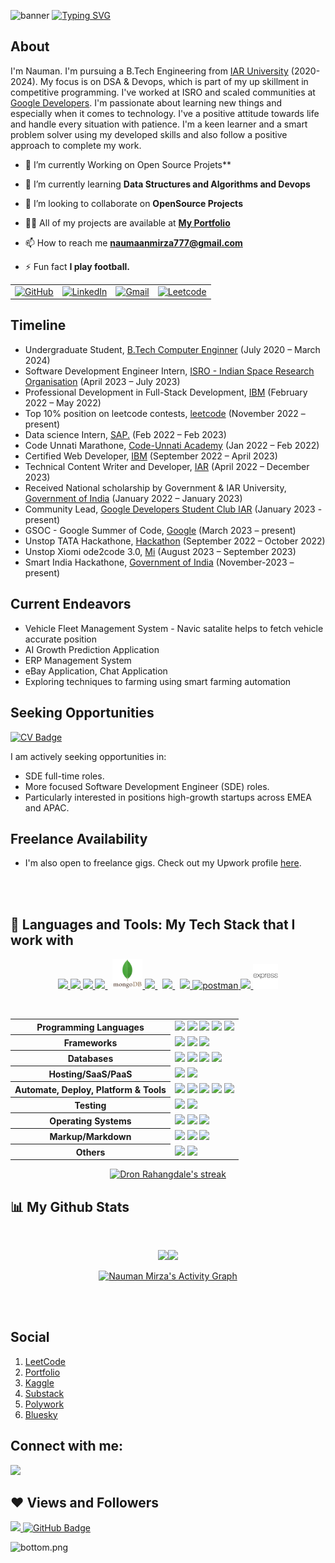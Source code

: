
![banner](https://github.com/Naumaan777/git-github123/blob/main/logo.jpeg)
[![Typing SVG](https://readme-typing-svg.herokuapp.com/?lines=Hi+there+👋;Welcome+to+profile+of+Naumaan_Mirza)](https://git.io/typing-svg)

## About

I'm Nauman. I'm pursuing a B.Tech Engineering from [IAR University](https://www.iar.ac.in) (2020-2024). My focus is on DSA & Devops, which is part of my up skillment in competitive programming. I've worked at ISRO and scaled communities at [Google Developers](https://developers.google.com/profile/u/naumanmirza24). I'm passionate about learning new things and especially when it comes to technology. I've a positive attitude towards life and handle every situation with patience. I'm a keen learner and a smart problem solver using my developed skills and also follow a positive approach to complete my work.

- 🔭 I’m currently Working on Open Source Projets**

- 🌱 I’m currently learning **Data Structures and Algorithms and Devops**

- 👯 I’m looking to collaborate on **OpenSource Projects**

- 👨‍💻 All of my projects are available at **[My Portfolio](https://github.com/Naumaan777?tab=repositories)**

- 📫 How to reach me **naumaanmirza777@gmail.com**

- ⚡ Fun fact **I play football.**
<table>
  <tr>
      <td><a href="https://github.com/Naumaan777"><img src="https://img.shields.io/github/followers/IdealisticINTJ.svg?label=GitHub&style=social" alt="GitHub"></a></td>
      <td><a href="https://www.linkedin.com/in/naumaan-mirza-10851a235"><img src="https://img.shields.io/badge/LinkedIn--_.svg?style=social&logo=linkedin" alt="LinkedIn"></a></td>
      <td><a href="mailto:naumaanmirza777@gmail.com"><img src="https://img.shields.io/badge/Gmail--_.svg?style=social&logo=gmail" alt="Gmail"></a></td>
      <td><a href="https://leetcode.com/Nauman_Mirza777/"><img src= "https://img.shields.io/badge/Leetcode--_.svg?style=social&logo=leetcode" alt="Leetcode"></a></td>
  </tr>
</table>


## Timeline

- Undergraduate Student, [B.Tech Computer Enginner](https://iar.ac.in/) (July 2020 – March 2024)
- Software Development Engineer Intern, [ISRO - Indian Space Research Organisation](https://www.isro.gov.in/) (April 2023 – July 2023)
- Professional Development in Full-Stack Development, [IBM](https://www.ibm.com/) (February 2022 – May 2022)
- Top 10% position on leetcode contests, [leetcode](https://leetcode.com/Nauman_Mirza777/) (November 2022 – present)
- Data science Intern, [SAP.](https://www.sap.com/) (Feb 2022 – Feb 2023)
- Code Unnati Marathone, [Code-Unnati Academy](https://codeunnati.edunetfoundation.com/) (Jan 2022 – Feb 2022)
- Certified Web Developer, [IBM](https://www.ibm.com/) (September 2022 –  April 2023)
- Technical Content Writer and Developer, [IAR](https://iar.ac.in/) (April 2022 – December 2023)
- Received National scholarship by Government & IAR University, [Government of India](https://scholarships.gov.in/) (January 2022 – January 2023)
- Community Lead, [Google Developers Student Club IAR](https://developers.google.com/profile/u/naumanmirza24) (January 2023 - present)
- GSOC - Google Summer of Code, [Google](https://summerofcode.withgoogle.com/programs/2023/organizations) (March 2023 – present)
- Unstop TATA Hackathone, [Hackathon](https://unstop.com/competitions/tata-imagination-challenge-2023-tata-group-750864) (September 2022 – October 2022)
- Unstop Xiomi ode2code 3.0, [Mi](https://unstop.com/competitions/xiaomi-ode2code-30-xiaomi-india-713806) (August 2023 – September 2023)
- Smart India Hackathone, [Government of India](https://codeunnati.com/OpenMined) (November-2023 – present)

## Current Endeavors

* Vehicle Fleet Management System - Navic satalite helps to fetch vehicle accurate position
* AI Growth Prediction Application
* ERP Management System
* eBay Application, Chat Application
* Exploring techniques to farming using smart farming automation


## Seeking Opportunities

[![CV Badge](https://img.shields.io/badge/CV-Curriculum%20Vitae-%230759EA)](https://drive.google.com/file/d/1h3b4LuxgxdZYgD5sdzxNBnUuMLOufS3U/view?usp=drivesdk)

I am actively seeking opportunities in:
* SDE full-time roles.
* More focused Software Development Engineer (SDE) roles.
* Particularly interested in positions high-growth startups across EMEA and APAC.

## Freelance Availability
* I'm also open to freelance gigs. Check out my Upwork profile [here](https://www.upwork.com/freelancers/~01878becaad94524e1).

<br>
<br>

## 🚀 Languages and Tools: My Tech Stack that I work with

<p align="center"> 
    <a href="https://reactjs.org/" target="_blank"> <img src="https://img.icons8.com/color/48/000000/react-native.png"/> </a>
    <a href="https://getbootstrap.com" target="_blank"> <img src="https://img.icons8.com/color/48/000000/bootstrap.png"/> </a> 
    <a href="https://www.python.org" target="_blank"> <img src="https://img.icons8.com/color/48/000000/python.png"/> </a> 
    <a style="padding-right:8px;" href="https://nodejs.org" target="_blank"> <img src="https://img.icons8.com/color/48/000000/nodejs.png"/> </a> 
    <a href="https://www.mongodb.com/" target="_blank"> <img src="https://raw.githubusercontent.com/devicons/devicon/master/icons/mongodb/mongodb-original-wordmark.svg" alt="mongodb" width="48" height="48"/> </a> 
     <a style="padding-right:8px;" href="https://www.docker.com/" target="_blank"> <img src="https://img.icons8.com/color/48/000000/docker.png"/> </a> 
      <a style="padding-right:8px;" href="https://kubernetes.io/" target="_blank"> <img src="https://img.icons8.com/color/48/000000/kubernetes.png"/> </a> 
    <a href="https://firebase.google.com/" target="_blank"> <img src="https://img.icons8.com/color/48/000000/firebase.png"/> </a> 
    <a href="https://postman.com" target="_blank"> <img src="https://www.vectorlogo.zone/logos/getpostman/getpostman-icon.svg" alt="postman" width="45" height="45"/> </a>   
    <a href="https://git-scm.com/" target="_blank"> <img src="https://img.icons8.com/color/48/000000/git.png"/> </a> 
    <a href="https://expressjs.com" target="_blank"> <img src="https://raw.githubusercontent.com/devicons/devicon/master/icons/express/express-original-wordmark.svg" alt="express" width="40" height="40"/> </a>
</p>

<!-- [![React Badge](https://img.shields.io/badge/-React-61DBFB?style=for-the-badge&labelColor=black&logo=react&logoColor=61DBFB)](#)  [![Javascript Badge](https://img.shields.io/badge/-Javascript-F0DB4F?style=for-the-badge&labelColor=black&logo=javascript&logoColor=F0DB4F)](#) [![Typescript Badge](https://img.shields.io/badge/-Typescript-007acc?style=for-the-badge&labelColor=black&logo=typescript&logoColor=007acc)](#) [![Nodejs Badge](https://img.shields.io/badge/-Nodejs-3C873A?style=for-the-badge&labelColor=black&logo=node.js&logoColor=3C873A)](#) [![GraphQL Badge](https://img.shields.io/badge/-GraphQl-e535ab?style=for-the-badge&labelColor=black&logo=node.js&logoColor=e535ab)](#) -->
<br/>
<table align="center" style="width:100%">
 <tr>
    <th>Programming Languages</th>
    <td> 
      <img src="https://img.shields.io/badge/-Java-007396?style=flat-square&logo=java" />
      <img src="https://img.shields.io/badge/-javascript-F0DB4F?style=flat-square&logo=javascript&logoColor=black" />
      <img src="https://img.shields.io/badge/-php-474A8A?style=flat-square&logo=php&logoColor=white" />
      <img src="https://img.shields.io/badge/-Nodejs-339933?style=flat-square&logo=Node.js&logoColor=white" />
      <img src="https://img.shields.io/badge/-Python-ffff47?style=flat-square&logo=python" />
<!--       <img src="https://img.shields.io/badge/-C-00599c?style=flat-square&logo=c%2B%2B&logoColor=Crayola" /> -->
<!--       <img src="https://img.shields.io/badge/-C++-787CB5?style=flat-square&logo=c%2B%2B&logoColor=Crayola" /> -->
<!--       <img src="https://img.shields.io/badge/-ReactJs-61DAFB?style=flat-square&logoColor=white&style=for-the-badge" /> -->
   </td>
  </tr>
  <tr>
    <th>Frameworks</th>
    <td>
      <img src="https://img.shields.io/badge/Spring_Boot-grey.svg?&style=flat-square&logo=spring-boot&logoColor=light-green" />
      <img src="https://img.shields.io/badge/Hibernate-grey.svg?&style=flat-square&logo=hibernate&logoColor=light-green" />
      <img src="https://img.shields.io/badge/-React.js-black?style=flat-square&logo=react&logoColor=Crayola" />
<!--       <img src="https://img.shields.io/badge/-redux-black?style=flat-square&logo=redux&logoColor=violet" /> -->
<!--       <img src="https://img.shields.io/badge/-Express.js-000000?style=flat-square&logo=express&logoColor=white" /> -->
    </td>
  </tr>
  <tr>
    <th>Databases</th>
    <td>
      <img src="https://img.shields.io/badge/SQLite-07405E?style=flat-square&logo=sqlite&logoColor=white" />
      <img src="https://img.shields.io/badge/-MySQL-4479A1?style=flat-square&logo=mysql&logoColor=white" />
      <img src="https://img.shields.io/badge/-MongoDB-black?style=flat-square&logo=mongodb" />
      <img src="https://img.shields.io/badge/-Redis-DC382D?style=flat-square&logo=redis&logoColor=white" />
<!--       <img src="https://img.shields.io/badge/PostgreSQL-316192.svg?&style=flat-square&logo=postgresql&logoColor=white" /> -->
    </td>
  </tr>
  <tr>
    <th>Hosting/SaaS/PaaS</th>
    <td>
      <img src="https://img.shields.io/badge/Firebase-FFCA28?style=flat-square&logo=firebase&logoColor=white" />
      <img src="https://img.shields.io/badge/heroku%20-%23430098.svg?&style=flat-square&logo=heroku&logoColor=white" />
    </td>
  </tr>
  <tr>
    <th>Automate, Deploy, Platform & Tools</th>
    <td>
      <img src="https://img.shields.io/badge/-Docker-2496ED?style=flat-square&logo=docker&logoColor=white" />
      <img src="https://img.shields.io/badge/-Jenkins-DC382D?style=flat-square&logo=jenkins&logoColor=white" />
      <img src="https://img.shields.io/badge/-Git-black?style=flat-square&logo=git" /> 
      <img src="https://img.shields.io/badge/nginx%20-%23009639.svg?&style=flat-square&logo=nginx&logoColor=white" /> 
      <img src="https://img.shields.io/badge/-GitHub-181717?style=flat-square&logo=github" />
    </td>
  </tr>
  <tr>
    <th>Testing</th>
    <td>
      <img src="https://img.shields.io/badge/-Mocha-%238D6748?style=flat-square&logo=mocha&logoColor=white" />
      <img src="https://img.shields.io/badge/Junit5-25A162.svg?&style=flat-square&logo=postgresql&logoColor=white" />
    </td>
  </tr>
  <tr>
    <th>Operating Systems</th>
    <td>
      <img src="https://img.shields.io/badge/Linux-FCC624?style=flat-square&logo=linux&logoColor=black" />
      <img src="https://img.shields.io/badge/Windows-0078D6?style=flat-square&logo=windows&logoColor=white" />
      <img src="https://img.shields.io/badge/mac%20os-000000.svg?&style=flat-square&logo=apple&logoColor=white" />
    </td>
  </tr>
  <tr>
    <th>Markup/Markdown</th>
    <td>
      <img src="https://img.shields.io/badge/-HTML5-E34F26?style=flat-square&logo=html5&logoColor=white" />
      <img src="https://img.shields.io/badge/Markdown-%23000000.svg?&style=flat-square&logo=markdown&logoColor=white" />
      <img src="https://img.shields.io/badge/-CSS3-1572B6?style=flat-square&logo=css3" />
    </td>
  </tr>
  <tr>
    <th>Others</th>
    <td>
      <img src="https://img.shields.io/badge/-RaspberryPi-C51A4A?style=flat-square&logo=raspberry-pi&logoColor=white" />
      <img src="https://img.shields.io/badge/-Arduino-00979D?style=flat-square&logo=Arduino&logoColor=white" />
    </td>
  </tr>
  
</table>

<div align="center">
  <a href="https://github.com/Drontitan/github-readme-streak-stats">
      <img title="🔥 Get streak stats for your profile at git.io/streak-stats" alt="Dron Rahangdale's streak" src="https://github-readme-streak-stats.herokuapp.com/?user=Drontitan&theme=black-ice&hide_border=true&stroke=0000&background=060A0CD0"/>
  </a>
</div>

## 📊 My Github Stats

  <br/>
<p align="center">
  <img height="150px" src="https://github-readme-stats.vercel.app/api?username=Naumaan777&hide_title=true&hide_border=true&show_icons=true&include_all_commits=true&count_private=true&line_height=21&text_color=000&icon_color=000&bg_color=0,ea6161,ffc64d,fffc4d,52fa5a&theme=graywhite" /><!-- wi*quL3fcV --><img height="150px" src="https://github-readme-stats.vercel.app/api/top-langs/?username=Naumaan777&hide=html&hide_title=true&hide_border=true&layout=compact&langs_count=6&exclude_repo=comp426,Redventures-Movie-Quotes&text_color=000&icon_color=fff&bg_color=0,52fa5a,4dfcff,c64dff&theme=graywhite" /></a>
<p align="center">
<a href="https://github.com/Naumaan777/github-readme-activity-graph"><img width="900px" alt="Nauman Mirza's Activity Graph" src="https://activity-graph.herokuapp.com/graph?username=Naumaan777&bg_color=0D1117&color=5BCDEC&line=5BCDEC&point=FFFFFF&hide_border=true" /></a>
</p>
   
<br/>
<br/>

## Social

1. [LeetCode](https://leetcode.com/Nauman_Mirza777/)
2. [Portfolio](https://Naumaan-mirza-portfolio.app)
3. [Kaggle](https://www.kaggle.com/naumanmirza777) 
4. [Substack](https://substack.com/@mrn36?utm_source=user-menu)
5. [Polywork](https://www.polywork.com/nauman_mirza)
6. [Bluesky](https://bsky.app/profile/naumanmirza777.bsky.social)




## Connect with me:
<p align="left">
  <a href = "https://www.linkedin.com/in/naumaan-mirza-10851a235"><img src="https://img.icons8.com/fluent/48/000000/linkedin.png"/></a>
</p>

## ❤ Views and Followers

<a href="https://github.com/Naumaan777/github-profile-views-counter">
    <img src="https://komarev.com/ghpvc/?username=Naumaan777">
</a>
<a href="https://github.com/Naumaan777?tab=followers"><img src="https://img.shields.io/github/followers/Naumaan777?label=Followers&style=social" alt="GitHub Badge"></a>

![bottom.png](https://i.loli.net/2020/07/12/b3grZD6LFseGuUP.png)

<!--
**Naumaan777/Naumaan777** is a ✨ _special_ ✨ repository because its `README.md` (this file) appears on your GitHub profile.
-->
